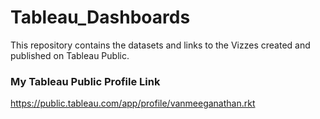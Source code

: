 # Tableau_Dashboards
This repository contains the datasets and links to the Vizzes created and published on Tableau Public.
<br>
<h3>My Tableau Public Profile Link</h3>

<a>https://public.tableau.com/app/profile/vanmeeganathan.rkt</a>
